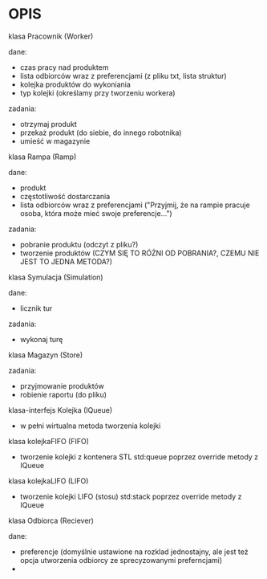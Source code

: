 # OPIS

klasa Pracownik (Worker)

dane:
   - czas pracy nad produktem
   - lista odbiorców wraz z preferencjami (z pliku txt, lista struktur)
   - kolejka produktów do wykoniania
   - typ kolejki (określamy przy tworzeniu workera)

zadania:
   - otrzymaj produkt
   - przekaż produkt (do siebie, do innego robotnika)
   - umieść w magazynie
  
klasa Rampa (Ramp)

dane:
   - produkt
   - częstotliwość dostarczania
   - lista odbiorców wraz z preferencjami ("Przyjmij, że na rampie pracuje osoba, która może mieć swoje preferencje…")
   
zadania:
   - pobranie produktu (odczyt z pliku?)
   - tworzenie produktów (CZYM SIĘ TO RÓŻNI OD POBRANIA?, CZEMU NIE JEST TO JEDNA METODA?)
  
klasa Symulacja (Simulation)

  dane: 
  - licznik tur
  
  zadania:
  - wykonaj turę
  
klasa Magazyn (Store)

zadania:
   - przyjmowanie produktów
   - robienie raportu (do pliku)
   
klasa-interfejs Kolejka (IQueue)
   - w pełni wirtualna metoda tworzenia kolejki
   
klasa kolejkaFIFO (FIFO)
   - tworzenie kolejki z kontenera STL std:queue poprzez override metody z IQueue
   
klasa kolejkaLIFO (LIFO)
   - tworzenie kolejki LIFO (stosu) std:stack poprzez override metody z IQueue
   
klasa Odbiorca (Reciever) 

dane:
   - preferencje (domyślnie ustawione na rozklad jednostajny, ale jest też opcja utworzenia odbiorcy ze sprecyzowanymi preferncjami)
   - 
   
   
   
